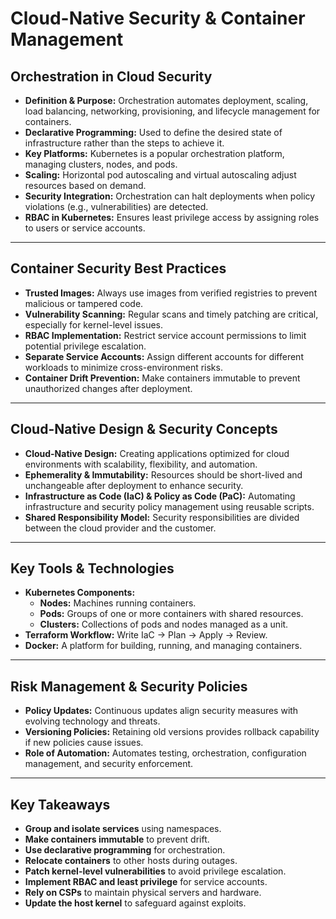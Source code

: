 # Cloud-Native Security & Container Management

## Orchestration in Cloud Security
- **Definition & Purpose:** Orchestration automates deployment, scaling, load balancing, networking, provisioning, and lifecycle management for containers.  
- **Declarative Programming:** Used to define the desired state of infrastructure rather than the steps to achieve it.  
- **Key Platforms:** Kubernetes is a popular orchestration platform, managing clusters, nodes, and pods.  
- **Scaling:** Horizontal pod autoscaling and virtual autoscaling adjust resources based on demand.  
- **Security Integration:** Orchestration can halt deployments when policy violations (e.g., vulnerabilities) are detected.  
- **RBAC in Kubernetes:** Ensures least privilege access by assigning roles to users or service accounts.

---

## Container Security Best Practices
- **Trusted Images:** Always use images from verified registries to prevent malicious or tampered code.  
- **Vulnerability Scanning:** Regular scans and timely patching are critical, especially for kernel-level issues.  
- **RBAC Implementation:** Restrict service account permissions to limit potential privilege escalation.  
- **Separate Service Accounts:** Assign different accounts for different workloads to minimize cross-environment risks.  
- **Container Drift Prevention:** Make containers immutable to prevent unauthorized changes after deployment.

---

## Cloud-Native Design & Security Concepts
- **Cloud-Native Design:** Creating applications optimized for cloud environments with scalability, flexibility, and automation.  
- **Ephemerality & Immutability:** Resources should be short-lived and unchangeable after deployment to enhance security.  
- **Infrastructure as Code (IaC) & Policy as Code (PaC):** Automating infrastructure and security policy management using reusable scripts.  
- **Shared Responsibility Model:** Security responsibilities are divided between the cloud provider and the customer.

---

## Key Tools & Technologies
- **Kubernetes Components:**  
  - **Nodes:** Machines running containers.  
  - **Pods:** Groups of one or more containers with shared resources.  
  - **Clusters:** Collections of pods and nodes managed as a unit.  
- **Terraform Workflow:** Write IaC → Plan → Apply → Review.  
- **Docker:** A platform for building, running, and managing containers.

---

## Risk Management & Security Policies
- **Policy Updates:** Continuous updates align security measures with evolving technology and threats.  
- **Versioning Policies:** Retaining old versions provides rollback capability if new policies cause issues.  
- **Role of Automation:** Automates testing, orchestration, configuration management, and security enforcement.

---

## Key Takeaways
- **Group and isolate services** using namespaces.  
- **Make containers immutable** to prevent drift.  
- **Use declarative programming** for orchestration.  
- **Relocate containers** to other hosts during outages.  
- **Patch kernel-level vulnerabilities** to avoid privilege escalation.  
- **Implement RBAC and least privilege** for service accounts.  
- **Rely on CSPs** to maintain physical servers and hardware.  
- **Update the host kernel** to safeguard against exploits.


